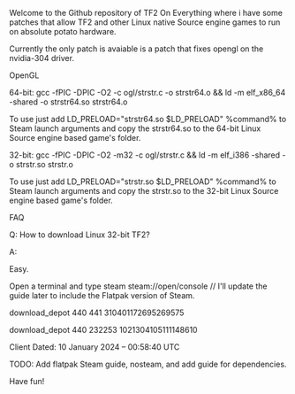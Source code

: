 Welcome to the Github repository of TF2 On Everything where i have some patches that allow TF2 and other Linux native Source engine games to run on absolute potato hardware.

Currently the only patch is avaiable is a patch that fixes opengl on the nvidia-304 driver.


OpenGL

64-bit: gcc -fPIC -DPIC -O2 -c ogl/strstr.c -o strstr64.o && ld -m elf_x86_64 -shared -o strstr64.so strstr64.o

To use just add LD_PRELOAD="strstr64.so $LD_PRELOAD" %command% to Steam launch arguments and copy the strstr64.so to the 64-bit Linux Source engine based game's folder.

32-bit: gcc -fPIC -DPIC -O2 -m32 -c ogl/strstr.c && ld -m elf_i386 -shared -o strstr.so strstr.o

To use just add LD_PRELOAD="strstr.so $LD_PRELOAD" %command% to Steam launch arguments and copy the strstr.so to the 32-bit Linux Source engine based game's folder.

FAQ


Q: How to download Linux 32-bit TF2?

A:

Easy.

Open a terminal and type steam steam://open/console // I'll update the guide later to include the Flatpak version of Steam.

download_depot 440 441 310401172695269575

download_depot 440 232253 1021304105111148610

Client Dated: 10 January 2024 – 00:58:40 UTC


TODO: Add flatpak Steam guide, nosteam, and add guide for dependencies.

Have fun!
